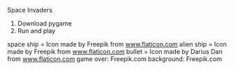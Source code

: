 Space Invaders

1. Download pygame
2. Run and play

space ship = Icon made by Freepik from www.flaticon.com
alien ship = Icon made by Freepik from www.flaticon.com
bullet = Icon made by Darius Dan from www.flaticon.com
game over: Freepik.com
background: Freepik.com